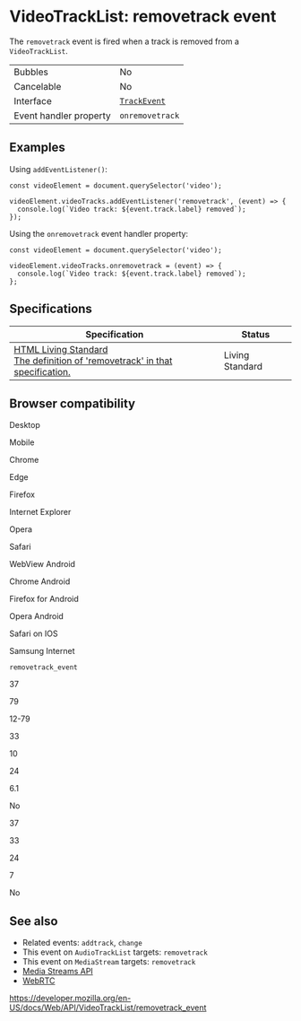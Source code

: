 VideoTrackList: removetrack event
=================================

The `removetrack` event is fired when a track is removed from a `VideoTrackList`.

<table><tbody><tr class="odd"><td>Bubbles</td><td>No</td></tr><tr class="even"><td>Cancelable</td><td>No</td></tr><tr class="odd"><td>Interface</td><td><a href="../trackevent"><code>TrackEvent</code></a></td></tr><tr class="even"><td>Event handler property</td><td><code>onremovetrack</code></td></tr></tbody></table>

Examples
--------

Using `addEventListener()`:

    const videoElement = document.querySelector('video');

    videoElement.videoTracks.addEventListener('removetrack', (event) => {
      console.log(`Video track: ${event.track.label} removed`);
    });

Using the `onremovetrack` event handler property:

    const videoElement = document.querySelector('video');

    videoElement.videoTracks.onremovetrack = (event) => {
      console.log(`Video track: ${event.track.label} removed`);
    };

Specifications
--------------

<table><thead><tr class="header"><th>Specification</th><th>Status</th></tr></thead><tbody><tr class="odd"><td><a href="https://html.spec.whatwg.org/multipage/media.html#event-media-removetrack">HTML Living Standard<br />
<span class="small">The definition of 'removetrack' in that specification.</span></a></td><td><span class="spec-living">Living Standard</span></td></tr></tbody></table>

Browser compatibility
---------------------

Desktop

Mobile

Chrome

Edge

Firefox

Internet Explorer

Opera

Safari

WebView Android

Chrome Android

Firefox for Android

Opera Android

Safari on IOS

Samsung Internet

`removetrack_event`

37

79

12-79

33

10

24

6.1

No

37

33

24

7

No

See also
--------

-   Related events: `addtrack`, `change`
-   This event on `AudioTrackList` targets: `removetrack`
-   This event on `MediaStream` targets: `removetrack`
-   [Media Streams API](../media_streams_api)
-   [WebRTC](../webrtc_api)

<a href="https://developer.mozilla.org/en-US/docs/Web/API/VideoTrackList/removetrack_event" class="_attribution-link">https://developer.mozilla.org/en-US/docs/Web/API/VideoTrackList/removetrack_event</a>
